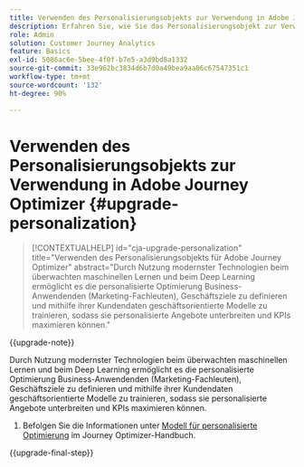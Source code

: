 ```yaml
---
title: Verwenden des Personalisierungsobjekts zur Verwendung in Adobe Journey Optimizer
description: Erfahren Sie, wie Sie das Personalisierungsobjekt zur Verwendung mit Adobe Journey Optimizer verwenden
role: Admin
solution: Customer Journey Analytics
feature: Basics
exl-id: 5086ac6e-5bee-4f0f-b7e5-a3d9bd8a1332
source-git-commit: 33e962bc3834d6b7d0a49bea9aa06c67547351c1
workflow-type: tm+mt
source-wordcount: '132'
ht-degree: 90%

---
```


# Verwenden des Personalisierungsobjekts zur Verwendung in Adobe Journey Optimizer {#upgrade-personalization}

<!-- markdownlint-disable MD034 -->

>[!CONTEXTUALHELP]
>id="cja-upgrade-personalization"
>title="Verwenden des Personalisierungsobjekts für Adobe Journey Optimizer"
>abstract="Durch Nutzung modernster Technologien beim überwachten maschinellen Lernen und beim Deep Learning ermöglicht es die personalisierte Optimierung Business-Anwendenden (Marketing-Fachleuten), Geschäftsziele zu definieren und mithilfe ihrer Kundendaten geschäftsorientierte Modelle zu trainieren, sodass sie personalisierte Angebote unterbreiten und KPIs maximieren können."

<!-- markdownlint-enable MD034 -->

{{upgrade-note}}

Durch Nutzung modernster Technologien beim überwachten maschinellen Lernen und beim Deep Learning ermöglicht es die personalisierte Optimierung Business-Anwendenden (Marketing-Fachleuten), Geschäftsziele zu definieren und mithilfe ihrer Kundendaten geschäftsorientierte Modelle zu trainieren, sodass sie personalisierte Angebote unterbreiten und KPIs maximieren können.

1. Befolgen Sie die Informationen unter [Modell für personalisierte Optimierung](https://experienceleague.adobe.com/en/docs/journey-optimizer/using/decisioning/offer-decisioning/rankings/ai-models/personalized-optimization-model) im Journey Optimizer-Handbuch.

{{upgrade-final-step}}

<!--

The result of the personalization object ends up in a dataset. The result of experimentation. When a customer has used AA with Target, that ends up in a complete different space than when they're migrating to CJA and they're going to use CJA with Adobe Target. 

Target was the old way of setting up an A/B test or experimentation. Then ensuring the results of those tests in Target ended up in AA for reporting. Now if you're using Target, instead of saying that you want the data in Target, you can now select CJA as your reporting source for an Adobe Target activity. So if a customer is doing this in AA and they want to move to CJA, ...

If a customer has AJO, and is using Offers in AJO, then they can set up offers, and that also creates datasets in Platform... But that's not relevant with upgrade, exactly.



Questions we need to answer:

1. How do we determine the personalization criteria (Red for user A and blue for User B)

1. What do we implement on the site to determine the red / blue object?


2 ways we can do it:

Manually rendering content or Automatically rendering content. 


## Manual implementation of the Web SDK


## Mobile SDK implementation 





## Tags

-->
